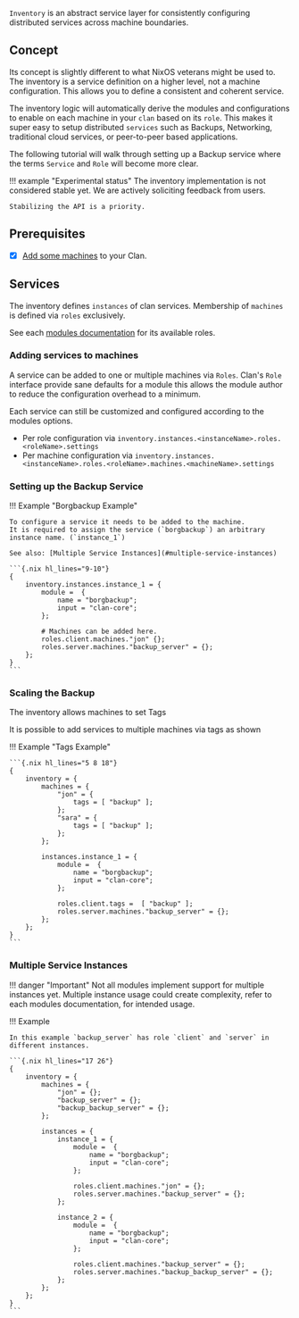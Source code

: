 
`Inventory` is an abstract service layer for consistently configuring distributed services across machine boundaries.

## Concept

Its concept is slightly different to what NixOS veterans might be used to. The inventory is a service definition on a higher level, not a machine configuration. This allows you to define a consistent and coherent service.

The inventory logic will automatically derive the modules and configurations to enable on each machine in your `clan` based on its `role`. This makes it super easy to setup distributed `services` such as Backups, Networking, traditional cloud services, or peer-to-peer based applications.

The following tutorial will walk through setting up a Backup service where the terms `Service` and `Role` will become more clear.

!!! example "Experimental status"
    The inventory implementation is not considered stable yet.
    We are actively soliciting feedback from users.

    Stabilizing the API is a priority.

## Prerequisites

- [x] [Add some machines](../guides/getting-started/add-machines.md) to your Clan.

## Services

The inventory defines `instances` of clan services. Membership of `machines` is defined via `roles` exclusively.

See each [modules documentation](../reference/clanServices/index.md) for its available roles.

### Adding services to machines

A service can be added to one or multiple machines via `Roles`. Clan's `Role` interface provide sane defaults for a module this allows the module author to reduce the configuration overhead to a minimum.

Each service can still be customized and configured according to the modules options.

- Per role configuration via `inventory.instances.<instanceName>.roles.<roleName>.settings`
- Per machine configuration via `inventory.instances.<instanceName>.roles.<roleName>.machines.<machineName>.settings`

### Setting up the Backup Service

!!! Example "Borgbackup Example"

    To configure a service it needs to be added to the machine.
    It is required to assign the service (`borgbackup`) an arbitrary instance name. (`instance_1`)

    See also: [Multiple Service Instances](#multiple-service-instances)

    ```{.nix hl_lines="9-10"}
    {
        inventory.instances.instance_1 = {
            module =  {
                name = "borgbackup";
                input = "clan-core";
            };

            # Machines can be added here.
            roles.client.machines."jon" {};
            roles.server.machines."backup_server" = {};
        };
    }
    ```

### Scaling the Backup

The inventory allows machines to set Tags

It is possible to add services to multiple machines via tags as shown

!!! Example "Tags Example"

    ```{.nix hl_lines="5 8 18"}
    {
        inventory = {
            machines = {
                "jon" = {
                    tags = [ "backup" ];
                };
                "sara" = {
                    tags = [ "backup" ];
                };
            };

            instances.instance_1 = {
                module =  {
                    name = "borgbackup";
                    input = "clan-core";
                };

                roles.client.tags =  [ "backup" ];
                roles.server.machines."backup_server" = {};
            };
        };
    }
    ```

### Multiple Service Instances

!!! danger "Important"
    Not all modules implement support for multiple instances yet.
    Multiple instance usage could create complexity, refer to each modules documentation, for intended usage.

!!! Example

    In this example `backup_server` has role `client` and `server` in different instances.

    ```{.nix hl_lines="17 26"}
    {
        inventory = {
            machines = {
                "jon" = {};
                "backup_server" = {};
                "backup_backup_server" = {};
            };

            instances = {
                instance_1 = {
                    module =  {
                        name = "borgbackup";
                        input = "clan-core";
                    };

                    roles.client.machines."jon" = {};
                    roles.server.machines."backup_server" = {};
                };

                instance_2 = {
                    module =  {
                        name = "borgbackup";
                        input = "clan-core";
                    };

                    roles.client.machines."backup_server" = {};
                    roles.server.machines."backup_backup_server" = {};
                };
            };
        };
    }
    ```
